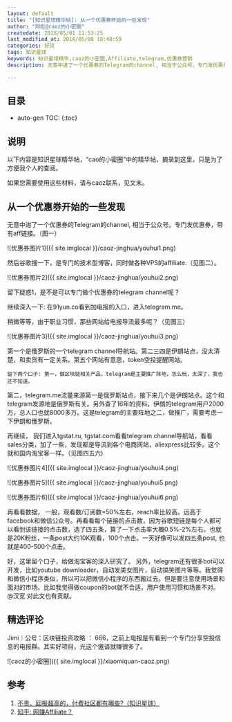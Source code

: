 ```yaml
---
layout: default
title: "[知识星球精华帖]: 从一个优惠券开始的一些发现"
author: "阿彪@caoz的小密圈"
createdate: 2018/05/01 11:53:25
last_modified_at: 2018/05/08 10:40:59
categories: 好货
tags: 知识星球
keywords: 知识星球精华,caoz的小密圈,Affiliate,telegram,优惠券营销
description: 无意中进了一个优惠券的Telegram的channel, 相当于公众号。专门发优惠券，带有aff链接

---
```


## 目录
* auto-gen TOC:
{:toc}

## 说明

以下内容是知识星球精华帖，“cao的小密圈”中的精华帖，摘录到这里，只是为了方便我个人的查阅。

如果您需要使用这些材料，请与caoz联系，见文末。

## 从一个优惠券开始的一些发现

无意中进了一个优惠券的Telegram的channel, 相当于公众号。专门发优惠券，带有aff链接。（图一）

![优惠券图片1]({{ site.imglocal }}/caoz-jinghua/youhui1.png)

然后谷歌搜一下，是专门的技术型博客，同时做各种VPS的affiliate.（见图二）。

![优惠券图片2]({{ site.imglocal }}/caoz-jinghua/youhui2.png)

留下疑惑1，是不是可以专门做个优惠券的telegram channel呢？ 

继续深入一下: 在91yun.co看到加电报的入口，进入telegram.me。

稍微等等，由于职业习惯，那些网站给电报导流最多呢？（见图三）

![优惠券图片3]({{ site.imglocal }}/caoz-jinghua/youhui3.png)

第一个是俄罗斯的一个telegram channel导航站。第二三四是伊朗站点，没太清楚，和卖货有一定关系。第五个网站有意思，token空投提醒网站。

	留下两个口子: 第一，做区块链相关产品，telegram是主要推广阵地，怎么玩，太深了，我也还不知道。

第二，telegram.me流量来源第一是俄罗斯站点，接下来几个是伊朗站点。这个和telegram发源地是俄罗斯有关。另外查了16年的资料，伊朗的telegram用户2000万，总人口也就8000多万。这是telegram的主要阵地之二，做推广，需要考虑一下伊朗和俄罗斯。

再继续， 我们进入tgstat.ru, tgstat.com看看telegram channel导航站，看看sales分类，加了一些，发现都是导流到各个电商网站，aliexpress比较多。这个就和国内淘宝客一样。（见图四五六)

![优惠券图片4]({{ site.imglocal }}/caoz-jinghua/youhui4.png)

![优惠券图片5]({{ site.imglocal }}/caoz-jinghua/youhui5.png)

![优惠券图片6]({{ site.imglocal }}/caoz-jinghua/youhui6.png)

再看看数据， 一般，观看数/订阅数=50%左右，reach率比较高。远高于facebook和微信公众号。再看看每个链接的点击数，因为谷歌短链是每个人都可以看到该链接的点击数，选了四五条，算了一下点击率大概0.5%-2%左右。也就是20K粉丝，一条post大约10K观看，100个点击。一天好像可以发四五条post, 也就是400-500个点击。

好，这里留个口子，给做淘宝客的深入研究了。 另外，telegram还有很多bot可以开发，比如youtube downloader，自动发美女图片，自动搞笑图片等等。我觉得和微信小程序类似，所以可以把微信小程序的东西搬过去。但是要注意使用场景和面对的市场。比如我觉得做coupon的bot就不合适，用户使用习惯和场景不对。 @汉宽 对此文也有贡献。

## 精选评论

Jimi｜公号：区块链投资攻略 ： 666，之前上电报是有看到一个专门分享空投信息的电报群。其实好项目，光这个邀请就赚很多了。

![caoz的小密圈]({{ site.imglocal }}/xiaomiquan-caoz.png) 

## 参考

1. [不贵、回报超高的，付费社区都有哪些?（知识星球）][1]
2. [知乎: 网赚Affiliate？][2]

[1]: http://www.lijiaocn.com/%E5%A5%BD%E8%B4%A7/2018/04/25/fu-fei-she-que.html "不贵、回报超高的，付费社区都有哪些?（知识星球）" 
[2]: https://www.zhihu.com/question/35316841 "知乎: 网赚Affiliate？"
